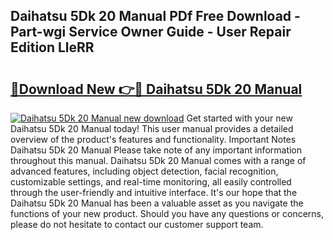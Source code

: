 ## Daihatsu 5Dk 20 Manual PDf Free Download - Part-wgi Service Owner Guide - User Repair Edition LleRR

# <h2><a href="http://cf27136.oget.top/?id=Daihatsu+5Dk+20+Manual">🔗Download New 👉🔴 Daihatsu 5Dk 20 Manual</a></h2>

[![Daihatsu 5Dk 20 Manual new download](https://i.imgur.com/5g1atiW.png)](http://cf27136.oget.top/?id=Daihatsu+5Dk+20+Manual)
Get started with your new Daihatsu 5Dk 20 Manual today! This user manual provides a detailed overview of the product's features and functionality. Important Notes Daihatsu 5Dk 20 Manual Please take note of any important information throughout this manual. Daihatsu 5Dk 20 Manual comes with a range of advanced features, including object detection, facial recognition, customizable settings, and real-time monitoring, all easily controlled through the user-friendly and intuitive interface. It's our hope that the Daihatsu 5Dk 20 Manual has been a valuable asset as you navigate the functions of your new product. Should you have any questions or concerns, please do not hesitate to contact our customer support team.
